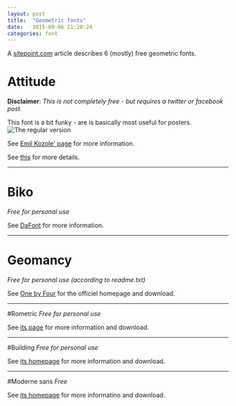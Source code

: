 ```yaml
---
layout: post
title:  "Geometric fonts"
date:   2015-09-06 21:28:24
categories: font
---
```

A [sitepoint.com](http://www.sitepoint.com/geometric-fonts/) article describes 6 (mostly) free geometric fonts.

# Attitude
**Disclaimer**: *This is not completely free - but requires a twitter or facebook post.*

This font is a bit funky - are is basically most useful for posters.
![The regular version](/font/images/attitude-regular.png)

See [Emil Kozole' page](https://www.behance.net/gallery/Attitude-font/6822285) for more information.

See [this](font/attitude.html) for more details.

---

# Biko
*Free for personal use*

See [DaFont](http://www.dafont.com/biko.font) for more information.

---

# Geomancy
*Free for personal use (according to readme.txt)*

See [One by Four](http://www.onebyfourstudio.com/projects/fonts/2010/geomancy/) for the officiel homepage and download.

---

#Rometric
*Free for personal use*

See [its page](https://www.behance.net/gallery/ROMETRIC-geometric-font/11176637) for more information and download.

---

#Building
*Free for personal use*

See [its homepage](https://www.behance.net/gallery/15876377/BUILDING-Free-Font%5D) for more information and download.

---

#Moderne sans
*Free*

See [its homepage](https://www.behance.net/gallery/15574861/Moderne-Sans-Free-Typeface) for more informatino and download.